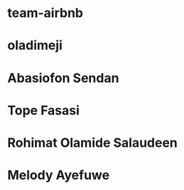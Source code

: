 # team-airbnb
# oladimeji
# Abasiofon Sendan
# Tope Fasasi
# Rohimat Olamide Salaudeen
# Melody Ayefuwe
